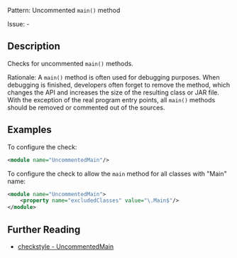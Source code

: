 Pattern: Uncommented `main()` method

Issue: -

## Description

Checks for uncommented `main()` methods. 

Rationale: A `main()` method is often used for debugging purposes. When debugging is finished, developers often forget to remove the method, which changes the API and increases the size of the resulting class or JAR file. With the exception of the real program entry points, all `main()` methods should be removed or commented out of the sources. 

## Examples

To configure the check: 


```xml
<module name="UncommentedMain"/>
```
        

To configure the check to allow the `main` method for all classes with "Main" name: 


```xml
<module name="UncommentedMain">
    <property name="excludedClasses" value="\.Main$"/>
</module>
```

## Further Reading

* [checkstyle - UncommentedMain](https://checkstyle.sourceforge.io/checks/misc/uncommentedmain.html#UncommentedMain)
